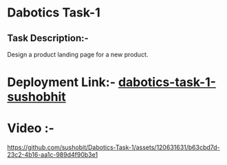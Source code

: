 # Dabotics Task-1
## Task Description:-
Design a product landing page for a new product.

# Deployment Link:- [dabotics-task-1-sushobhit](https://dabotics-task-1-sushobhit.vercel.app/#contact)

# Video :-


https://github.com/sushobit/Dabotics-Task-1/assets/120631631/b63cbd7d-23c2-4b16-aa1c-989d4f90b3e1

